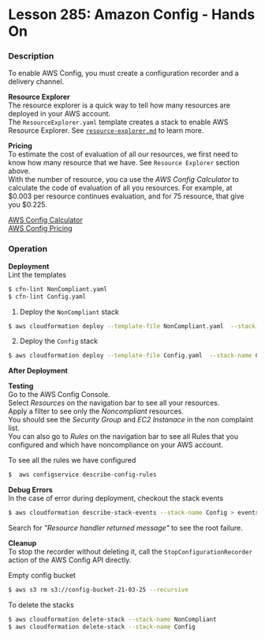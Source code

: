 # Lesson 285: Amazon Config - Hands On

### Description

To enable AWS Config, you must create a configuration recorder and a delivery channel.

**Resource Explorer**  
The resource explorer is a quick way to tell how many resources are deployed in your AWS account.  
The `ResourceExplorer.yaml` template creates a stack to enable AWS Resource Explorer. See [`resource-explorer.md`](./resource-explorer.md) to learn more.

**Pricing**  
To estimate the cost of evaluation of all our resources, we first need to know how many resource that we have. See `Resource Explorer` section above.  
With the number of resource, you ca use the _AWS Config Calculator_ to calculate the code of evaluation of all you resources.
For example, at $0.003 per resource continues evaluation, and for 75 resource, that give you $0.225.

[AWS Config Calculator](https://calculator.aws/#/createCalculator/Config)  
[AWS Config Pricing](https://aws.amazon.com/config/pricing/)

### Operation

**Deployment**  
Lint the templates

```bash
$ cfn-lint NonCompliant.yaml
$ cfn-lint Config.yaml
```

1. Deploy the `NonCompliant` stack

```bash
$ aws cloudformation deploy --template-file NonCompliant.yaml  --stack-name NonCompliant
```

2. Deploy the `Config` stack

```bash
$ aws cloudformation deploy --template-file Config.yaml  --stack-name Config --capabilities CAPABILITY_NAMED_IAM
```

**After Deployment**

**Testing**  
Go to the AWS Config Console.  
Select _Resources_ on the navigation bar to see all your resources.  
Apply a filter to see only the _Noncompliant_ resources.  
You should see the _Security Group_ and _EC2 Instanace_ in the non complaint list.  
You can also go to _Rules_ on the navigation bar to see all Rules that you configured and which have noncompliance on your AWS account.

To see all the rules we have configured

```bash
$  aws configservice describe-config-rules
```

**Debug Errors**  
 In the case of error during deployment, checkout the stack events

```bash
$ aws cloudformation describe-stack-events --stack-name Config > events.json
```

Search for _"Resource handler returned message"_ to see the root failure.

**Cleanup**  
To stop the recorder without deleting it, call the `StopConfigurationRecorder` action of the AWS Config API directly.

Empty config bucket

```bash
$ aws s3 rm s3://config-bucket-21-03-25 --recursive
```

To delete the stacks

```bash
$ aws cloudformation delete-stack --stack-name NonCompliant
$ aws cloudformation delete-stack --stack-name Config
```
